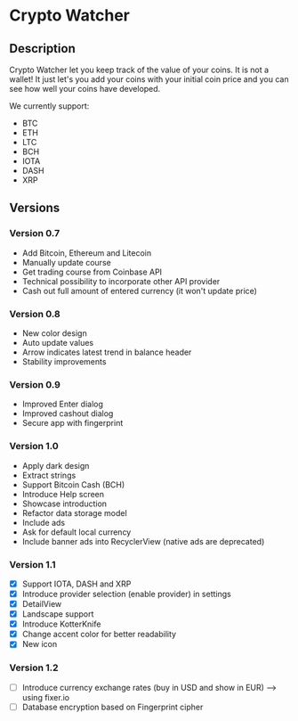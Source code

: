 # Crypto Watcher

## Description

Crypto Watcher let you keep track of the value of your coins. It is not a wallet! It just
let's you add your coins with your initial coin price and you can see how well your coins
have developed.

We currently support:
* BTC
* ETH
* LTC
* BCH
* IOTA
* DASH
* XRP

## Versions

### Version 0.7

* Add Bitcoin, Ethereum and Litecoin
* Manually update course
* Get trading course from Coinbase API
* Technical possibility to incorporate other API provider
* Cash out full amount of entered currency (it won't update price)

### Version 0.8

* New color design
* Auto update values
* Arrow indicates latest trend in balance header
* Stability improvements

### Version 0.9

* Improved Enter dialog
* Improved cashout dialog
* Secure app with fingerprint

### Version 1.0
* Apply dark design
* Extract strings
* Support Bitcoin Cash (BCH)
* Introduce Help screen
* Showcase introduction
* Refactor data storage model
* Include ads
* Ask for default local currency
* Include banner ads into RecyclerView (native ads are deprecated)

### Version 1.1
- [x] Support IOTA, DASH and XRP
- [x] Introduce provider selection (enable provider) in settings
- [x] DetailView
- [x] Landscape support
- [x] Introduce KotterKnife
- [x] Change accent color for better readability
- [x] New icon

### Version 1.2

- [ ] Introduce currency exchange rates (buy in USD and show in EUR) --> using fixer.io
- [ ] Database encryption based on Fingerprint cipher